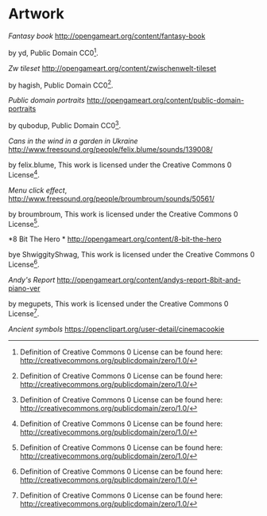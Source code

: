Artwork
=======

*Fantasy book* http://opengameart.org/content/fantasy-book

by yd, Public Domain CC0[^cc0].

*Zw tileset* http://opengameart.org/content/zwischenwelt-tileset

by hagish, Public Domain CC0[^cc0].

*Public domain portraits* http://opengameart.org/content/public-domain-portraits

by qubodup, Public Domain CC0[^cc0].

*Cans in the wind in a garden in Ukraine* http://www.freesound.org/people/felix.blume/sounds/139008/

by felix.blume, This work is licensed under the Creative Commons 0 License[^cc0].

*Menu click effect*, http://www.freesound.org/people/broumbroum/sounds/50561/

by broumbroum,  This work is licensed under the Creative Commons 0 License[^cc0].

[^cc0]:Definition of Creative Commons 0 License can be found here: http://creativecommons.org/publicdomain/zero/1.0/

*8 Bit The Hero * http://opengameart.org/content/8-bit-the-hero

bye ShwiggityShwag, This work is licensed under the Creative Commons 0 License[^cc0].

*Andy's Report* http://opengameart.org/content/andys-report-8bit-and-piano-ver

by megupets, This work is licensed under the Creative Commons 0 License[^cc0].

*Ancient symbols* https://openclipart.org/user-detail/cinemacookie
